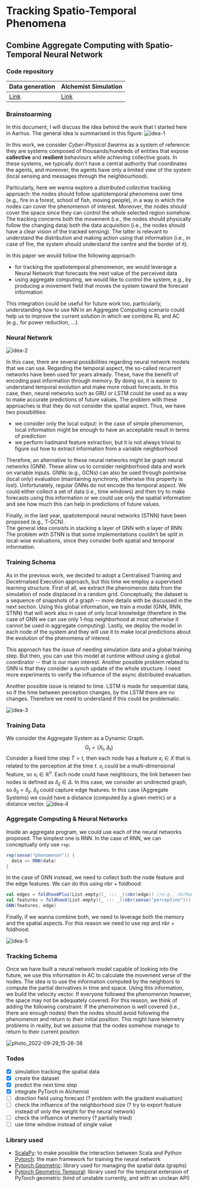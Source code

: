 # Tracking Spatio-Temporal Phenomena
## Combine Aggregate Computing with Spatio-Temporal Neural Network
### Code repository

| Data generation | Alchemist Simulation
|-|-|
| [Link](https://github.com/cric96/scala-boids) | [Link](https://github.com/cric96/alchemist-boids) |

### Brainstoarming
In this document, I will discuss the idea behind the work that I started here in Aarhus.
The general idea is summarised in this figure:
![idea-1](https://user-images.githubusercontent.com/23448811/192802282-2662a2b2-5821-4c14-b918-bdeda065c83c.png)

In this work, we consider *Cyber-Physical Swarms* as a system of reference: they are systems composed of thousands/hundreds of entities that expose **collective** and **resilient** behaviours while achieving collective goals. In these systems, we typically don't have a central authority that coordinates the agents, and moreover, the agents have only a limited view of the system (local sensing and messages through the neighbourhood).

Particularly, here we wanna explore a *distributed* *collective* tracking approach: the nodes should follow spatiotemporal phenomena over time (e.g., fire in a forest, school of fish, moving people), in a way in which the nodes can cover the phenomenon of interest. 
Moreover, the nodes should cover the space since they can control the whole selected region somehow.
The tracking concerns both the movement (i.e., the nodes should physically follow the changing data) both the data acquisition (i.e., the nodes should have a clear vision of the tracked sensing).
The latter is relevant to understand the distribution and making action using that information (i.e., in case of fire, the system should understand the centre and the border of it).

In this paper we would follow the following approach:
- for tracking the spatiotemporal phenomenon, we would leverage a Neural Network that forecasts the next value of the perceived data
- using aggregate computing, we would like to control the system, e.g., by producing a movement field that moves the system toward the forecast information 

This integration could be useful for future work too, particularly, understanding how to use NN in an Aggregate Computing scenario could help us to improve the current solution in which we combine RL and AC (e.g., for power reduction, ...).


### Neural Network

![idea-2](https://user-images.githubusercontent.com/23448811/192802346-6fdc57c9-0d4e-43fc-81d2-2a4441358168.png)

In this case, there are several possibilities regarding neural network models that we can use.
Regarding the temporal aspect, the so-called recurrent networks have been used for years already.
These, have the benefit of encoding past information through memory. 
By doing so, it is easier to understand temporal evolution and make more robust forecasts.
In this case, then, neural networks such as GRU or LSTM could be used as a way to make accurate predictions of future values.
The problem with these approaches is that they do not consider the spatial aspect. 
Thus, we have two possibilities:
- we consider only the local output: in the case of simple phenomenon, local information might be enough to have an acceptable result in terms of prediction
- we perform hadmand feature extraction, but it is not always trivial to figure out how to extract information from a variable neighborhood

Therefore, an alternative to these neural networks might be graph neural networks (GNN). These allow us to consider neighborhood data and work on variable inputs. 
GNNs (e.g., GCNs) can also be used through pointwise (local only) evaluation (maintaining synchrony, otherwise this property is lost).
Unfortunately, regular GNNs do not encode the temporal aspect. 
We could either collect a set of data (i.e., time windows) and then try to make forecasts using this information or we could use only the spatial information and see how much this can help in predictions of future values.

Finally, in the last year, spatiotemporal neural networks  (STNN) have been proposed (e.g., T-GCN).  
The general idea consists in stacking a layer of GNN with a layer of RNN.
The problem with STNN is that some implementations couldn't be split in local-wise evaluations, since they consider both spatial and temporal information. 

### Training Schema
As in the previous work, we decided to adopt a Centralised Training and Decetrnalsed Execution approach, but this time we employ a supervised learning structure.
First of all, we extract the phenomenon data from the simulation of node displaced in a random grid. 
Conceptually, the dataset is a sequence of snapshots of a graph -- more details with be discussed in the next section.
Using this global information, we train a model (GNN, RNN, STNN) that will work also in case of only local knowledge (therefore in the case of GNN we can use only 1-hop neighborhood at most otherwise it cannot be used in aggregate computing). Lastly, we deploy the model in each node of the system and they will use it to make local predictions about the evolution of the phenomena of interest.

This approach has the issue of needing simulation data and a global training step. But then, you can use this model at runtime without using a global coordinator -- that is our main interest.
Another possible problem related to GNN is that they consider a synch update of the whole structure. I need more experiments to verify the influence of the async distributed evaluation.

Another possible issue is related to time. LSTM is made for sequential data, so if the time between perception changes, by the LSTM there are no changes. Therefore we need to understand if this could be problematic.

![idea-3](https://user-images.githubusercontent.com/23448811/192802423-36cbb91e-5f6e-4623-8505-f6a7d99de766.png)

### Training Data
We consider the Aggregate System as a Dynamic Graph.
$$G_t=(X_t, \Delta_t)$$
Consider a fixed time step $T=t$, then each node has a feature $x_i \in X$ that is related to the perception at the time $t$. 
$x_i$ could be a multi-dimensional feature, so $x_i \in \mathbb{R}^n$. 
Each node could have neighbours, the link between two nodes is defined as $\delta_{ij} \in \Delta$. In this case, we consider an undirected graph, so $\delta_{ij} = \delta_{ji}$.
$\delta_{ij}$ could capture edge features. In this case (Aggregate Systems) we could have a distance (computed by a given metric) or a distance vector.
![idea-4](https://user-images.githubusercontent.com/23448811/192802500-ad29cd52-8934-4c11-ba38-a495935125ef.png)

### Aggregate Computing & Neural Networks
Inside an aggregate program, we could use each of the neural networks proposed.
The simplest one is RNN.
In the case of RNN, we can conceptually only use `rep`:
```scala
rep(sense("phenomenon")) {
  data => RNN(data)
}
```
In the case of GNN instead, we need to collect both the node feature and the edge features.
We can do this using nbr + foldhood:
```scala
val edges = foldhoodPlus(List.empty)(_ ::: _)(nbr(edge)) //e.g., nbrRange
val features = foldhood(List.empty)(_ ::: _)(nbr(sense("perception")))
GNN(features, edge)
```
Finally, if we wanna combine both, we need to leverage both the memory and the spatial aspects. For this reason we need to use rep and nbr + foldhood: 


![idea-5](https://user-images.githubusercontent.com/23448811/192802570-48968263-1bbb-42e2-889b-62ecd5d1991a.png)

### Tracking Schema
Once we have built a neural network model capable of looking into the future, 
 we use this information in AC to calculate the movement verse of the nodes.
The idea is to use the information computed by the neighbors 
 to compute the partial derivatives in time and space. 
Using this information, we build the velocity vector. 
If everyone followed the phenomenon however, 
 the space may not be adequately covered. 
For this reason, we think of adding the following constraint: 
 If the phenomenon is well covered (i.e., there are enough nodes) 
 then the nodes should avoid following the phenomenon and return to their initial position. 
 This might have telemetry problems in reality, but we assume that the nodes somehow manage to return to their current position

![photo_2022-09-29_15-26-38](https://user-images.githubusercontent.com/23448811/193045242-34a54496-17e6-4bd9-a79a-ebaf0b51e53a.jpg)

### Todos
- [x] simulation tracking the spatial data
- [x] create the dataset
- [x] predict the next time step
- [x] integrate PyTorch in Alchemist
- [ ] direction field using forecast (? problem with the gradient evaluation)
- [ ] check the influence of the neighborhood size (? try to export feature instead of only the weight for the neural network) 
- [ ] check the influence of memory (? partially tried) 
- [ ] use time window instead of single value
### Library used
- [ScalaPy](https://scalapy.dev/): to make possible the interaction between Scala and Python
[Pytorch](https://pytorch.org/): the main framework for training the neural network
- [Pytorch Geometric](https://pytorch-geometric.readthedocs.io/en/latest/): library used for managing the spatial data (graphs)
- [Pytorch Geometric Temporal](https://pytorch-geometric-temporal.readthedocs.io/en/latest/): library used for the temporal extension of PyTorch geometric (kind of unstable currently, and with an unclean API)
